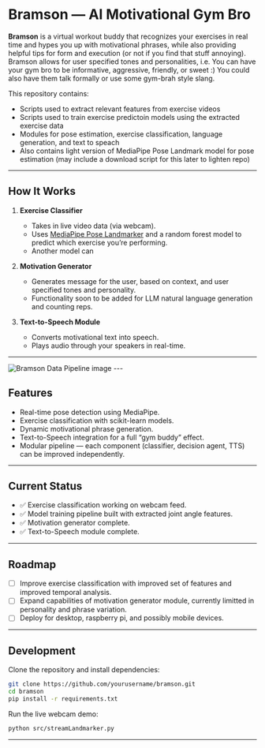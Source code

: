# Bramson — AI Motivational Gym Bro

**Bramson** is a virtual workout buddy that recognizes your exercises in real time and hypes you up with motivational phrases, while also providing helpful tips for form and execution (or not if you find that stuff annoying).
Bramson allows for user specified tones and personalities, i.e. You can have your gym bro to be informative, aggressive, friendly,  or sweet :) You could also have them talk formally or use
some gym-brah style slang.

This repository contains:
   - Scripts used to extract relevant features from exercise videos
   - Scripts used to train exercise predictoin models using the extracted exercise data
   - Modules for pose estimation, exercise classification, language generation, and text to speach
   - Also contains light version of MediaPipe Pose Landmark model for pose estimation (may include a download script for this later to lighten repo)

---

## How It Works  
1. **Exercise Classifier**  
   - Takes in live video data (via webcam).  
   - Uses [MediaPipe Pose Landmarker](https://ai.google.dev/edge/mediapipe/solutions/vision/pose_landmarker) and a random forest model to predict which exercise you’re performing.
   - Another model can 

2. **Motivation Generator**
   - Generates message for the user, based on context, and user specified tones and personality.
   - Functionality soon to be added for LLM natural language generation and counting reps.

3. **Text-to-Speech Module**  
   - Converts motivational text into speech.  
   - Plays audio through your speakers in real-time.  

--- 
<picture>
  <!-- Dark mode image -->
  <source media="(prefers-color-scheme: dark)" srcset="./assets/dark-data-flow-image.png">
  <!-- Light mode image -->
  <source media="(prefers-color-scheme: light)" srcset="./assets/light-data-flow-image.png">
  <!-- Fallback image (if neither matches) -->
  <img alt="Bramson Data Pipeline image" src="dark-data-flow-image.png">
</picture>
---

## Features  

- Real-time pose detection using MediaPipe.  
- Exercise classification with scikit-learn models.  
- Dynamic motivational phrase generation.  
- Text-to-Speech integration for a full “gym buddy” effect.  
- Modular pipeline — each component (classifier, decision agent, TTS) can be improved independently.  

---

## Current Status  

- ✅ Exercise classification working on webcam feed.  
- ✅ Model training pipeline built with extracted joint angle features.  
- ✅ Motivation generator complete.  
- ✅ Text-to-Speech module complete.  

---

## Roadmap  

- [ ] Improve exercise classification with improved set of features and improved temporal analysis.  
- [ ] Expand capabilities of motivation generator module, currently limitted in personality and phrase variation. 
- [ ] Deploy for desktop, raspberry pi, and possibly mobile devices.

---

## Development  

Clone the repository and install dependencies:  

```bash
git clone https://github.com/yourusername/bramson.git
cd bramson
pip install -r requirements.txt
```

Run the live webcam demo:  

```bash
python src/streamLandmarker.py
```

---
